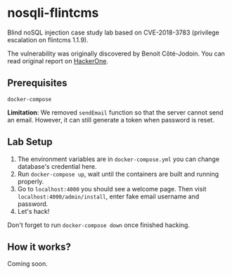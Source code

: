 # nosqli-flintcms

Blind noSQL injection case study lab based on CVE-2018-3783 (privilege escalation on flintcms 1.1.9).

The vulnerability was originally discovered by Benoit Côté-Jodoin. You can read original report on [HackerOne](https://hackerone.com/reports/386807).

## Prerequisites

```
docker-compose
```

**Limitation**: We removed `sendEmail` function so that the server cannot send an email. However, it can still generate a token when password is reset.

## Lab Setup

1. The environment variables are in `docker-compose.yml` you can change database's credential here.
2. Run `docker-compose up`, wait until the containers are built and running properly.
3. Go to `localhost:4000` you should see a welcome page. Then visit `localhost:4000/admin/install`, enter fake email username and password.
4. Let's hack!

Don't forget to run `docker-compose down` once finished hacking.

## How it works?

Coming soon.